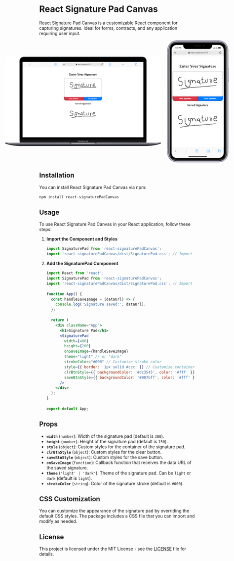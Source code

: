 # React Signature Pad Canvas

React Signature Pad Canvas is a customizable React component for capturing signatures. Ideal for forms, contracts, and any application requiring user input.

<div style="display: flex; justify-content: center; gap: 20px; align-items: center;">
  <img src="./images/laptop.png" alt="Signature Pad on Laptop" style="width: 600px; height: auto;">
  <img src="./images/mobile.png" alt="Signature Pad on Mobile" style="width: 200px; height: auto;">
</div>


## Installation

You can install React Signature Pad Canvas via npm:

```bash
npm install react-signaturePadCanvas
```

## Usage

To use React Signature Pad Canvas in your React application, follow these steps:

1. **Import the Component and Styles**

   ```jsx
   import SignaturePad from 'react-signaturePadCanvas';
   import 'react-signaturePadCanvas/dist/SignaturePad.css'; // Import the default CSS
   ```

2. **Add the SignaturePad Component**

   ```jsx
   import React from 'react';
   import SignaturePad from 'react-signaturePadCanvas';
   import 'react-signaturePadCanvas/dist/SignaturePad.css'; // Import the default CSS

   function App() {
     const handleSaveImage = (dataUrl) => {
       console.log('Signature saved:', dataUrl);
     };

     return (
       <div className="App">
         <h1>Signature Pad</h1>
         <SignaturePad
           width={400}
           height={200}
           onSaveImage={handleSaveImage}
           theme="light" // or "dark"
           strokeColor="#000" // Customize stroke color
           style={{ border: '1px solid #ccc' }} // Customize container style
           clrBtnStyle={{ backgroundColor: '#dc3545', color: '#fff' }} // Customize clear button style
           saveBtnStyle={{ backgroundColor: '#007bff', color: '#fff' }} // Customize save button style
         />
       </div>
     );
   }

   export default App;
   ```

## Props

- **`width`** (`number`): Width of the signature pad (default is `300`).
- **`height`** (`number`): Height of the signature pad (default is `150`).
- **`style`** (`object`): Custom styles for the container of the signature pad.
- **`clrBtnStyle`** (`object`): Custom styles for the clear button.
- **`saveBtnStyle`** (`object`): Custom styles for the save button.
- **`onSaveImage`** (`function`): Callback function that receives the data URL of the saved signature.
- **`theme`** (`'light' | 'dark'`): Theme of the signature pad. Can be `light` or `dark` (default is `light`).
- **`strokeColor`** (`string`): Color of the signature stroke (default is `#000`).

## CSS Customization

You can customize the appearance of the signature pad by overriding the default CSS styles. The package includes a CSS file that you can import and modify as needed.

## License

This project is licensed under the MIT License - see the [LICENSE](LICENSE) file for details.

